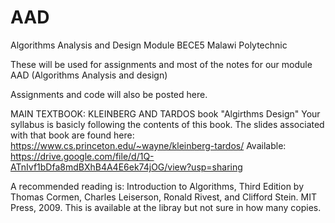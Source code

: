 # AAD
Algorithms Analysis and Design Module BECE5 Malawi Polytechnic

These will be used for assignments and most of the notes for our module AAD (Algorithms Analysis and design)

Assignments and code will also be posted here.

MAIN TEXTBOOK:  KLEINBERG AND TARDOS book "Algirthms Design"
Your syllabus is basicly following the contents of this book. 
The slides associated with that book are found here:  https://www.cs.princeton.edu/~wayne/kleinberg-tardos/
Available: https://drive.google.com/file/d/1Q-ATnIvf1bDfa8mdBXhB4A4E6ek74jOG/view?usp=sharing

A recommended reading is: Introduction to Algorithms, Third Edition by Thomas Cormen, Charles Leiserson, Ronald Rivest, and Clifford Stein. MIT Press, 2009. This is available at the libray but not sure in how many copies.





